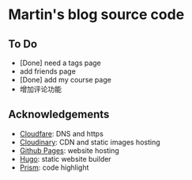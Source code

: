 # Martin's blog source code

## To Do

- [Done] need a tags page
- add friends page
- [Done] add my course page
- 增加评论功能

## Acknowledgements


- [Cloudfare](https://www.cloudflare.com/): DNS and https
- [Cloudinary](https://www.cloudinary.com/): CDN and static images hosting
- [Github Pages](https://pages.github.com/): website hosting
- [Hugo](https://gohugo.io/): static website builder
- [Prism](http://prism.com/): code highlight
